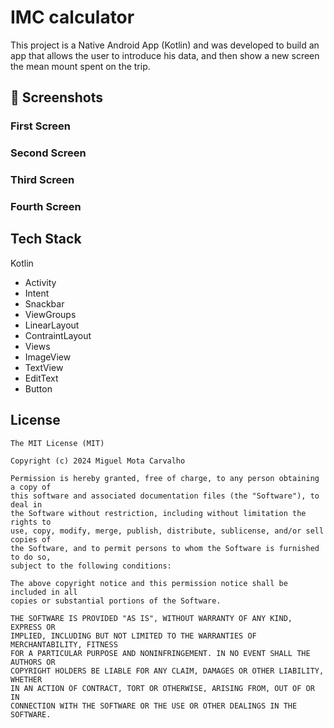 # IMC calculator

This project is a Native Android App (Kotlin) and was developed to build an app that allows the user to introduce his data,
and then show a new screen the mean mount spent on the trip.

## :camera_flash: Screenshots
<!-- You can add more screenshots here if you like -->
### First Screen


### Second Screen


### Third Screen


### Fourth Screen


## Tech Stack

Kotlin
- Activity
- Intent
- Snackbar
- ViewGroups
- LinearLayout
- ContraintLayout
- Views
- ImageView
- TextView
- EditText
- Button

## License
```
The MIT License (MIT)

Copyright (c) 2024 Miguel Mota Carvalho

Permission is hereby granted, free of charge, to any person obtaining a copy of
this software and associated documentation files (the "Software"), to deal in
the Software without restriction, including without limitation the rights to
use, copy, modify, merge, publish, distribute, sublicense, and/or sell copies of
the Software, and to permit persons to whom the Software is furnished to do so,
subject to the following conditions:

The above copyright notice and this permission notice shall be included in all
copies or substantial portions of the Software.

THE SOFTWARE IS PROVIDED "AS IS", WITHOUT WARRANTY OF ANY KIND, EXPRESS OR
IMPLIED, INCLUDING BUT NOT LIMITED TO THE WARRANTIES OF MERCHANTABILITY, FITNESS
FOR A PARTICULAR PURPOSE AND NONINFRINGEMENT. IN NO EVENT SHALL THE AUTHORS OR
COPYRIGHT HOLDERS BE LIABLE FOR ANY CLAIM, DAMAGES OR OTHER LIABILITY, WHETHER
IN AN ACTION OF CONTRACT, TORT OR OTHERWISE, ARISING FROM, OUT OF OR IN
CONNECTION WITH THE SOFTWARE OR THE USE OR OTHER DEALINGS IN THE SOFTWARE.
```
